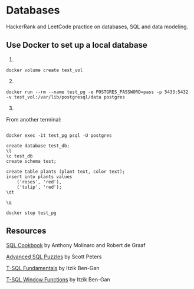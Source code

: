 # Databases

HackerRank and LeetCode practice on databases, SQL and data modeling.


## Use Docker to set up a local database

1.
```
docker volume create test_vol
```
2.
```
docker run --rm --name test_pg -e POSTGRES_PASSWORD=pass -p 5433:5432 -v test_vol:/var/lib/postgresql/data postgres
```

3.
From another terminal:
```

docker exec -it test_pg psql -U postgres

create database test_db;
\l
\c test_db
create schema test;

create table plants (plant text, color text);
insert into plants values
    ('roses', 'red'),
    ('tulip', 'red');
\dt

\q

docker stop test_pg
```

## Resources

[SQL Cookbook](https://www.oreilly.com/library/view/sql-cookbook/0596009763/) by Anthony Molinaro and Robert de Graaf

[Advanced SQL Puzzles](https://advancedsqlpuzzles.com/) by Scott Peters

[T-SQL Fundamentals](https://www.oreilly.com/library/view/t-sql-fundamentals-third/9781509302031/) by Itzik Ben-Gan

[T-SQL Window Functions](https://www.oreilly.com/library/view/t-sql-window-functions/9780135861554/) by Itzik Ben-Gan
